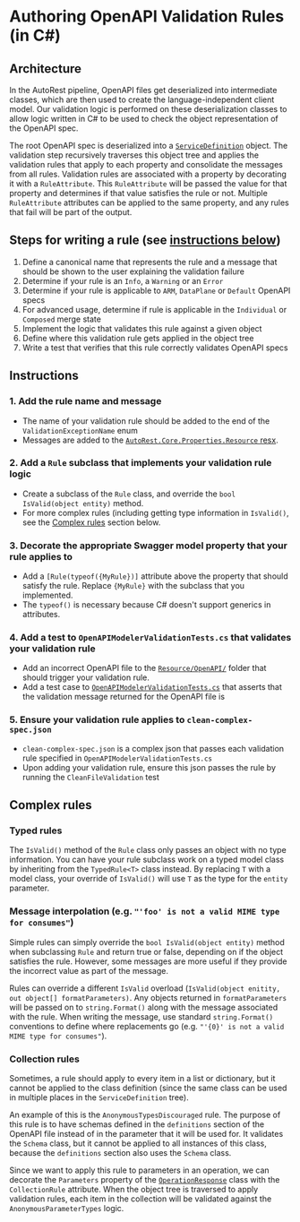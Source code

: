 # Authoring OpenAPI Validation Rules (in C#)

## Architecture
In the AutoRest pipeline, OpenAPI files get deserialized into intermediate classes, which are then used to create the language-independent client model. Our validation logic is performed on these deserialization classes to allow logic written in C# to be used to check the object representation of the OpenAPI spec.

The root OpenAPI spec is deserialized into a [`ServiceDefinition`](../../src/dotnet/OpenAPI.Validator/Model/ServiceDefinition.cs) object. The validation step recursively traverses this object tree and applies the validation rules that apply to each property and consolidate the messages from all rules. Validation rules are associated with a property by decorating it with a `RuleAttribute`. This `RuleAttribute` will be passed the value for that property and determines if that value satisfies the rule or not. Multiple `RuleAttribute` attributes can be applied to the same property, and any rules that fail will be part of the output.

## Steps for writing a rule (see [instructions below](#instructions))
1. Define a canonical name that represents the rule and a message that should be shown to the user explaining the validation failure
2. Determine if your rule is an `Info`, a `Warning` or an `Error`
3. Determine if your rule is applicable to `ARM`, `DataPlane` or `Default` OpenAPI specs
4. For advanced usage, determine if rule is applicable in the `Individual` or `Composed` merge state
5. Implement the logic that validates this rule against a given object
6. Define where this validation rule gets applied in the object tree
7. Write a test that verifies that this rule correctly validates OpenAPI specs

## Instructions
### 1. Add the rule name and message
- The name of your validation rule should be added to the end of the `ValidationExceptionName` enum
- Messages are added to the [`AutoRest.Core.Properties.Resource` resx](../../src/dotnet/OpenAPI.Validator/Properties/Resources.resx).

### 2. Add a `Rule` subclass that implements your validation rule logic
- Create a subclass of the `Rule` class, and override the `bool IsValid(object entity)` method.
- For more complex rules (including getting type information in `IsValid()`, see the [Complex rules](#complex-rules) section below.

### 3. Decorate the appropriate Swagger model property that your rule applies to
- Add a `[Rule(typeof({MyRule})]` attribute above the property that should satisfy the rule. Replace `{MyRule}` with the subclass that you implemented.
- The `typeof()` is necessary because C# doesn't support generics in attributes.

### 4. Add a test to `OpenAPIModelerValidationTests.cs` that validates your validation rule 
- Add an incorrect OpenAPI file to the [`Resource/OpenAPI/`](../../src/dotnet/OpenAPI.Validator.Tests/Resource/OpenAPI) folder that should trigger your validation rule.
- Add a test case to [`OpenAPIModelerValidationTests.cs`](../../src/dotnet/OpenAPI.Validator.Tests/OpenAPIModelerValidationTests.cs) that asserts that the validation message returned for the OpenAPI file is  

### 5. Ensure your validation rule applies to `clean-complex-spec.json`  
- `clean-complex-spec.json` is a complex json that passes each validation rule specified in `OpenAPIModelerValidationTests.cs`
- Upon adding your validation rule, ensure this json passes the rule by running the `CleanFileValidation` test

## Complex rules
### Typed rules
The `IsValid()` method of the `Rule` class only passes an object with no type information. You can have your rule subclass work on a typed model class by inheriting from the `TypedRule<T>` class instead. By replacing `T` with a model class, your override of `IsValid()` will use `T` as the type for the `entity` parameter.

### Message interpolation (e.g. `"'foo' is not a valid MIME type for consumes"`)
Simple rules can simply override the `bool IsValid(object entity)` method when subclassing `Rule` and return true or false, depending on if the object satisfies the rule. However, some messages are more useful if they provide the incorrect value as part of the message.

Rules can override a different `IsValid` overload (`IsValid(object enitity, out object[] formatParameters)`. Any objects returned in `formatParameters` will be passed on to `string.Format()` along with the message associated with the rule. When writing the message, use standard `string.Format()` conventions to define where replacements go (e.g. `"'{0}' is not a valid MIME type for consumes"`).

### Collection rules
Sometimes, a rule should apply to every item in a list or dictionary, but it cannot be applied to the class definition (since the same class can be used in multiple places in the `ServiceDefinition` tree).

An example of this is the `AnonymousTypesDiscouraged` rule. The purpose of this rule is to have schemas defined in the `definitions` section of the OpenAPI file instead of in the parameter that it will be used for. It validates the `Schema` class, but it cannot be applied to all instances of this class, because the `definitions` section also uses the `Schema` class.

Since we want to apply this rule to parameters in an operation, we can decorate the `Parameters` property of the [`OperationResponse`](../../src/dotnet/OpenAPI.Validator/Model/Operation.cs) class with the `CollectionRule` attribute. When the object tree is traversed to apply validation rules, each item in the collection will be validated against the `AnonymousParameterTypes` logic.